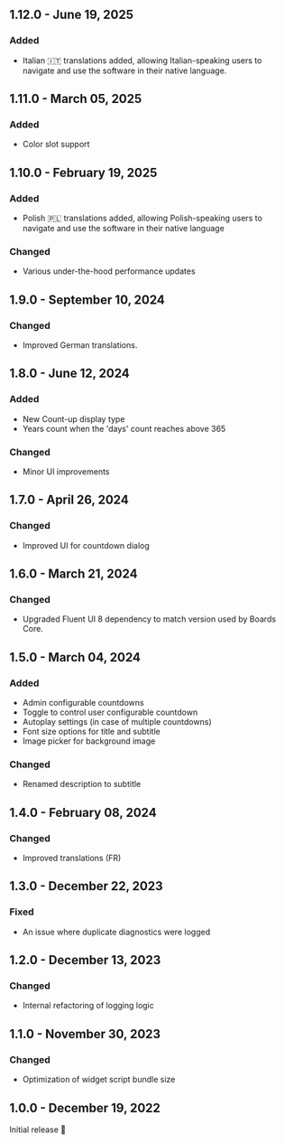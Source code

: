 ## 1.12.0 - June 19, 2025

### Added
- Italian 🇮🇹 translations added, allowing Italian-speaking users to navigate and use the software in their native language.

## 1.11.0 - March 05, 2025

### Added
- Color slot support

## 1.10.0 - February 19, 2025

### Added
- Polish 🇵🇱 translations added, allowing Polish-speaking users to navigate and use the software in their native language

### Changed
- Various under-the-hood performance updates 

## 1.9.0 - September 10, 2024

### Changed
- Improved German translations.

## 1.8.0 - June 12, 2024

### Added
- New Count-up display type
- Years count when the &#x27;days&#x27; count reaches above 365

### Changed
- Minor UI improvements

## 1.7.0 - April 26, 2024

### Changed
- Improved UI for countdown dialog

## 1.6.0 - March 21, 2024

### Changed
- Upgraded Fluent UI 8 dependency to match version used by Boards Core.

## 1.5.0 - March 04, 2024

### Added
- Admin configurable countdowns
- Toggle to control user configurable countdown
- Autoplay settings (in case of multiple countdowns)
- Font size options for title and subtitle
- Image picker for background image

### Changed
- Renamed description to subtitle

## 1.4.0 - February 08, 2024

### Changed
- Improved translations (FR)

## 1.3.0 - December 22, 2023

### Fixed
- An issue where duplicate diagnostics were logged

## 1.2.0 - December 13, 2023

### Changed
- Internal refactoring of logging logic


## 1.1.0 - November 30, 2023

### Changed
- Optimization of widget script bundle size

## 1.0.0 - December 19, 2022

Initial release 🚀

